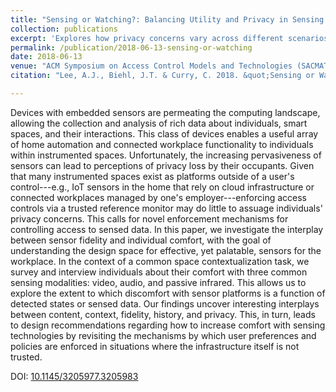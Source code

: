 ```yaml
---
title: "Sensing or Watching?: Balancing Utility and Privacy in Sensing Systems via Collection and Enforcement Mechanisms"
collection: publications
excerpt: 'Explores how privacy concerns vary across different scenarios and types of content being sensed.  Makes recommendations for the selection of sensors in the design of smart spaces.'
permalink: /publication/2018-06-13-sensing-or-watching
date: 2018-06-13
venue: "ACM Symposium on Access Control Models and Technologies (SACMAT)"
citation: "Lee, A.J., Biehl, J.T. & Curry, C. 2018. &quot;Sensing or Watching?: Balancing Utility and Privacy in Sensing Systems via Collection and Enforcement Mechanisms.&quot; <i>In Proceedings of the 23nd ACM on Symposium on Access Control Models and Technologies (SACMAT '18)</i>. ACM, New York, NY, USA, pp. 105-116."

---
```

Devices with embedded sensors are permeating the computing landscape, allowing the collection and analysis of rich data about individuals, smart spaces, and their interactions. This class of devices enables a useful array of home automation and connected workplace functionality to individuals within instrumented spaces. Unfortunately, the increasing pervasiveness of sensors can lead to perceptions of privacy loss by their occupants. Given that many instrumented spaces exist as platforms outside of a user's control---e.g., IoT sensors in the home that rely on cloud infrastructure or connected workplaces managed by one's employer---enforcing access controls via a trusted reference monitor may do little to assuage individuals' privacy concerns. This calls for novel enforcement mechanisms for controlling access to sensed data. In this paper, we investigate the interplay between sensor fidelity and individual comfort, with the goal of understanding the design space for effective, yet palatable, sensors for the workplace. In the context of a common space contextualization task, we survey and interview individuals about their comfort with three common sensing modalities: video, audio, and passive infrared. This allows us to explore the extent to which discomfort with sensor platforms is a function of detected states or sensed data. Our findings uncover interesting interplays between content, context, fidelity, history, and privacy. This, in turn, leads to design recommendations regarding how to increase comfort with sensing technologies by revisiting the mechanisms by which user preferences and policies are enforced in situations where the infrastructure itself is not trusted.

DOI: [10.1145/3205977.3205983](https://doi.org/10.1145/3205977.3205983)
